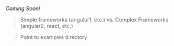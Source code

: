 _Coming Soon!_

> Simple frameworks (angular1, etc.) vs. Complex Frameworks (angular2, react, etc.)

> Point to examples directory
